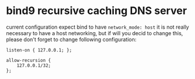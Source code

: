 # bind9 recursive caching DNS server

current configuration expect bind to have `network_mode: host`
it is not really necessary to have a host networking, but if will you decid to change this, please don't forget to change following configuration:

```
listen-on { 127.0.0.1; };

allow-recursion {
    127.0.0.1/32;
};
```
